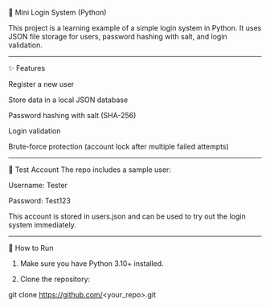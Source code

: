  🔐 Mini Login System (Python)

This project is a learning example of a simple login system in Python.
It uses JSON file storage for users, password hashing with salt, and login validation.


---

✨ Features

Register a new user

Store data in a local JSON database

Password hashing with salt (SHA-256)

Login validation

Brute-force protection (account lock after multiple failed attempts)



---

🧪 Test Account
The repo includes a sample user:

Username: Tester

Password: Test123


This account is stored in users.json and can be used to try out the login system immediately.


---

🚀 How to Run

1. Make sure you have Python 3.10+ installed.


2. Clone the repository:

git clone https://github.com/<your_repo>.git


